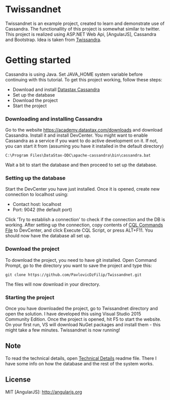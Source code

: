 # Twissandnet
Twissandnet is an example project, created to learn and demonstrate use of Cassandra. The functionallity of this project is somewhat similar to twitter. This project is realized using ASP.NET Web Api, [AngularJS], Cassandra and Bootstrap. Idea is taken from [Twissandra](https://github.com/twissandra/twissandra/).

# Getting started
Cassandra is using Java. Set JAVA_HOME system variable before continuing with this tutorial. 
To get this project working, follow these steps:
  - Download and install [Datastax Cassandra](https://academy.datastax.com/downloads)
  - Set up the database
  - Download the project
  - Start the project

### Downloading and installing Cassandra
Go to the website https://academy.datastax.com/downloads and download Cassandra. Install it and install DevCenter. You might want to enable Cassandra as a service if you want to do active development on it. If not, you can start it from (assuming you have it installed in the default directory)
```
C:\Program Files\DataStax-DDC\apache-cassandra\bin\cassandra.bat
```
Wait a bit to start the database and then proceed to set up the database.
### Setting up the database
Start the DevCenter you have just installed. Once it is opened, create new connection to localhost using:
- Contact host: localhost
- Port: 9042 (the default port)

Click 'Try to establish a connection' to check if the connection and the DB is working.
After setting up the connection, copy contents of [CQL Commands File](address) to DevCenter, and click Execute CQL Script, or press ALT+F11.
You should now have the database all set up.

### Download the project
To download the project, you need to have git installed. Open Command Prompt, go to the directory you want to save the project and type this:
```
git clone https://github.com/PavlovicDzFilip/Twissandnet.git
```
The files will now download in your directory.
### Starting the project
Once you have downloaded the project, go to Twissandnet directory and open the solution. I have developed this using Visual Studio 2015 Community Edition. Once the project is opened, hit F5 to start the website. On your first run, VS will download NuGet packages and install them - this might take a few minutes.
Twissandnet is now running!

## Note
To read the technical details, open [Technical Details](TechnicalDetails.md) readme file. 
There I have some info on how the database and the rest of the system works.

License
----

MIT
   [AngularJS]: <http://angularjs.org>
